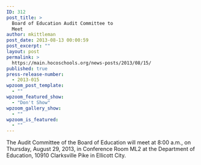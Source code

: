 ```yaml
---
ID: 312
post_title: >
  Board of Education Audit Committee to
  Meet
author: mkittleman
post_date: 2013-08-13 00:00:59
post_excerpt: ""
layout: post
permalink: >
  https://main.hocoschools.org/news-posts/2013/08/15/
published: true
press-release-number:
  - 2013-015
wpzoom_post_template:
  - ""
wpzoom_featured_show:
  - "Don't Show"
wpzoom_gallery_show:
  - ""
wpzoom_is_featured:
  - ""
---
```

The Audit Committee of the Board of Education will meet at 8:00 a.m., on Thursday, August 29, 2013, in Conference Room ML2 at the Department of Education, 10910 Clarksville Pike in Ellicott City.